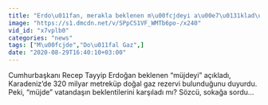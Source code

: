 ```yaml
---
title: "Erdo\u011fan, merakla beklenen m\u00fcjdeyi a\u00e7\u0131klad\u0131... Vatanda\u015f \u201cm\u00fcjdeye\u201d ne dedi"
image: "https://s1.dmcdn.net/v/SPpCS1VF_WMTb6po-/x240"
vid_id: "x7vplb0"
categories: "news"
tags: ["M\u00fcjde","Do\u011fal Gaz",]
date: "2020-08-29T16:40:10+03:00"
---
```

Cumhurbaşkanı Recep Tayyip Erdoğan beklenen “müjdeyi” açıkladı, Karadeniz’de 320 milyar metreküp doğal gaz rezervi bulunduğunu duyurdu. Peki, “müjde” vatandaşın beklentilerini karşıladı mı? Sözcü, sokağa sordu…
